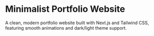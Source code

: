 # Minimalist Portfolio Website

A clean, modern portfolio website built with Next.js and Tailwind CSS, featuring smooth animations and dark/light theme support.
